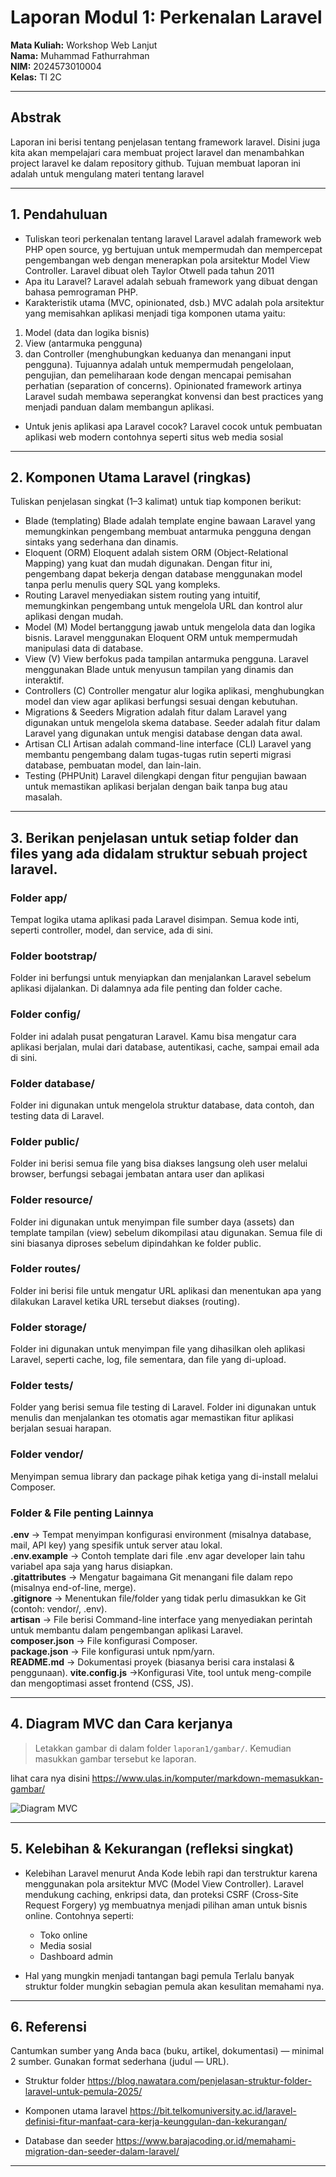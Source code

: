 # Laporan Modul 1: Perkenalan Laravel
**Mata Kuliah:** Workshop Web Lanjut    
**Nama:** Muhammad Fathurrahman     
**NIM:** 2024573010004  
**Kelas:** TI 2C

---

## Abstrak 
Laporan ini berisi tentang penjelasan tentang framework laravel. Disini juga kita akan mempelajari cara membuat project laravel dan menambahkan project laravel ke dalam repository github. Tujuan membuat laporan ini adalah untuk mengulang materi tentang laravel

---

## 1. Pendahuluan
- Tuliskan teori perkenalan tentang laravel
Laravel adalah framework web PHP open source, yg bertujuan untuk mempermudah dan mempercepat pengembangan web dengan menerapkan pola arsitektur Model View Controller. Laravel dibuat oleh Taylor Otwell pada tahun 2011
- Apa itu Laravel?
Laravel adalah sebuah framework yang dibuat dengan bahasa pemrograman PHP. 
- Karakteristik utama (MVC, opinionated, dsb.)
MVC adalah pola arsitektur yang memisahkan aplikasi menjadi tiga komponen utama yaitu:
1. Model (data dan logika bisnis) 
2. View (antarmuka pengguna) 
3. dan Controller (menghubungkan keduanya dan menangani input pengguna). Tujuannya adalah untuk mempermudah pengelolaan, pengujian, dan pemeliharaan kode dengan mencapai pemisahan perhatian (separation of concerns). 
Opinionated framework artinya Laravel sudah membawa seperangkat konvensi dan best practices yang menjadi panduan dalam membangun aplikasi.
- Untuk jenis aplikasi apa Laravel cocok?
Laravel cocok untuk pembuatan aplikasi web modern contohnya seperti situs web media sosial 

--- 

## 2. Komponen Utama Laravel (ringkas)
Tuliskan penjelasan singkat (1–3 kalimat) untuk tiap komponen berikut:
- Blade (templating)
Blade adalah template engine bawaan Laravel yang memungkinkan pengembang membuat antarmuka pengguna dengan sintaks yang sederhana dan dinamis.
- Eloquent (ORM)
Eloquent adalah sistem ORM (Object-Relational Mapping) yang kuat dan mudah digunakan. Dengan fitur ini, pengembang dapat bekerja dengan database menggunakan model tanpa perlu menulis query SQL yang kompleks.
- Routing
Laravel menyediakan sistem routing yang intuitif, memungkinkan pengembang untuk mengelola URL dan kontrol alur aplikasi dengan mudah.
- Model (M)
Model bertanggung jawab untuk mengelola data dan logika bisnis. Laravel menggunakan Eloquent ORM untuk mempermudah manipulasi data di database.
- View (V)
View berfokus pada tampilan antarmuka pengguna. Laravel menggunakan Blade untuk menyusun tampilan yang dinamis dan interaktif.
- Controllers (C)
Controller mengatur alur logika aplikasi, menghubungkan model dan view agar aplikasi berfungsi sesuai dengan kebutuhan.
- Migrations & Seeders
Migration adalah fitur dalam Laravel yang digunakan untuk mengelola skema database. Seeder adalah fitur dalam Laravel yang digunakan untuk mengisi database dengan data awal.
- Artisan CLI
Artisan adalah command-line interface (CLI) Laravel yang membantu pengembang dalam tugas-tugas rutin seperti migrasi database, pembuatan model, dan lain-lain.
- Testing (PHPUnit)
Laravel dilengkapi dengan fitur pengujian bawaan untuk memastikan aplikasi berjalan dengan baik tanpa bug atau masalah.

---

## 3. Berikan penjelasan untuk setiap folder dan files yang ada didalam struktur sebuah project laravel.
### Folder app/
Tempat logika utama aplikasi pada Laravel disimpan. Semua kode inti, seperti controller, model, dan service, ada di sini.

### Folder bootstrap/
Folder ini berfungsi untuk menyiapkan dan menjalankan Laravel sebelum aplikasi dijalankan. Di dalamnya ada file penting dan folder cache.

### Folder config/
Folder ini adalah pusat pengaturan Laravel. Kamu bisa mengatur cara aplikasi berjalan, mulai dari database, autentikasi, cache, sampai email ada di sini.

### Folder database/
Folder ini digunakan untuk mengelola struktur database, data contoh, dan testing data di Laravel.

### Folder public/
Folder ini berisi semua file yang bisa diakses langsung oleh user melalui browser, berfungsi sebagai jembatan antara user dan aplikasi

### Folder resource/
Folder ini digunakan untuk menyimpan file sumber daya (assets) dan template tampilan (view) sebelum dikompilasi atau digunakan. Semua file di sini biasanya diproses sebelum dipindahkan ke folder public.

### Folder routes/
Folder ini berisi file untuk mengatur URL aplikasi dan menentukan apa yang dilakukan Laravel ketika URL tersebut diakses (routing).

### Folder storage/
Folder ini digunakan untuk menyimpan file yang dihasilkan oleh aplikasi Laravel, seperti cache, log, file sementara, dan file yang di-upload.

### Folder tests/
Folder yang berisi semua file testing di Laravel. Folder ini digunakan untuk menulis dan menjalankan tes otomatis agar memastikan fitur aplikasi berjalan sesuai harapan.

### Folder vendor/
Menyimpan semua library dan package pihak ketiga yang di-install melalui Composer.

### Folder & File penting Lainnya
**.env** → Tempat menyimpan konfigurasi environment (misalnya database, mail, API key) yang spesifik untuk server atau lokal.   
**.env.example** → Contoh template dari file .env agar developer lain tahu variabel apa saja yang harus disiapkan.     
**.gitattributes** → Mengatur bagaimana Git menangani file dalam repo (misalnya end-of-line, merge).    
**.gitignore** → Menentukan file/folder yang tidak perlu dimasukkan ke Git (contoh: vendor/, .env).     
**artisan** → File berisi Command-line interface yang menyediakan perintah untuk membantu dalam pengembangan aplikasi Laravel.  
**composer.json** → File konfigurasi Composer.  
**package.json** → File konfigurasi untuk npm/yarn.     
**README.md** → Dokumentasi proyek (biasanya berisi cara instalasi & penggunaan).
**vite.config.js** →Konfigurasi Vite, tool untuk meng-compile dan mengoptimasi asset frontend (CSS, JS).

---

## 4. Diagram MVC dan Cara kerjanya

> Letakkan gambar di dalam folder `laporan1/gambar/`. Kemudian masukkan gambar tersebut ke laporan. 

lihat cara nya disini https://www.ulas.in/komputer/markdown-memasukkan-gambar/

![Diagram MVC][tampilkan_gambar]

[tampilkan_gambar]: gambar\diagram-mvc.png "gambar diagram mvc"

---

## 5. Kelebihan & Kekurangan (refleksi singkat)
- Kelebihan Laravel menurut Anda
Kode lebih rapi dan terstruktur karena menggunakan pola arsitektur MVC (Model View Controller). Laravel mendukung caching, enkripsi data, dan proteksi CSRF (Cross-Site Request Forgery) yg membuatnya menjadi pilihan aman untuk bisnis online.
Contohnya seperti:
    - Toko online
    - Media sosial
    - Dashboard admin

- Hal yang mungkin menjadi tantangan bagi pemula
Terlalu banyak struktur folder mungkin sebagian pemula akan kesulitan memahami nya.

---

## 6. Referensi
Cantumkan sumber yang Anda baca (buku, artikel, dokumentasi) — minimal 2 sumber. Gunakan format sederhana (judul — URL).

- Struktur folder 
https://blog.nawatara.com/penjelasan-struktur-folder-laravel-untuk-pemula-2025/

- Komponen utama laravel
https://bit.telkomuniversity.ac.id/laravel-definisi-fitur-manfaat-cara-kerja-keunggulan-dan-kekurangan/

- Database dan seeder
https://www.barajacoding.or.id/memahami-migration-dan-seeder-dalam-laravel/
---